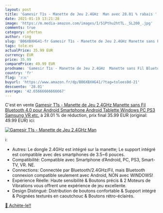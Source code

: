 ```yaml
---
layout: post
title: 'Gamesir T1s - Manette de Jeu 2.4GHz  Man avec 28.01 % rabais '
date: 2021-01-19 13:21:28
image: 'https://m.media-amazon.com/images/I/51Pthu2htTL._SL200_.jpg'
comments: true
category: ofertas
author: ring
slug: 'B06XBXHG41-fr Gamesir T1s - Manette de Jeu 2.4GHz Manette sans Fil...'
tags: tole.es
actualPrice: 35.99 EUR
currency: EUR
price: 35.99
comparePrice: 49.99 EUR
prodname: 'Gamesir T1s - Manette de Jeu 2.4GHz  Manette sans Fil Bluetooth 4.0 pour Android Smartphone  Android Tablette  Windows PC  PS3  Samsung VR etc.'
country: 'fr'
flag: '🇫🇷'
buyurl: 'https://www.amazon.fr/dp/B06XBXHG41/?tag=tolees0d-21'
descuento: '28.01'
average: '42.65666666666667'
---
```


C'est en vente [Gamesir T1s - Manette de Jeu 2.4GHz  Manette sans Fil Bluetooth 4.0 pour Android Smartphone  Android Tablette  Windows PC  PS3  Samsung VR etc.](https://www.amazon.fr/dp/B06XBXHG41/?tag=tolees0d-21)  à  28.01 % de réduction, prix final  35.99 EUR (original: 49.99 EUR) ici:

[![Gamesir T1s - Manette de Jeu 2.4GHz  Man](https://m.media-amazon.com/images/I/51Pthu2htTL._SL200_.jpg)](https://www.amazon.fr/dp/B06XBXHG41/?tag=tolees0d-21)

ℹ️:

- Autres: Le dongle 2.4GHz est intégré sur la manette; Le support intégré est compatible avec des smartphones de 3.5~6 pouces.
- Compatibilité: Compatible avec Smartphone d’Android, PC, PS3, Smart-TV, VR. NE.
- Connections: Connectée par Bluetooth/2.4GHz/Fil, mais Bluetooth connexion compatible seulement avec Android, NON avec WINDOWS!
- Expérience Réelle: Haute sensibilité & Boutons précis & 2 Moteurs de Vibrations vous offrent une expérience de jeu excellente.
- Design Distingué: Distribution de boutons confortable & Support intégré & Poignées texturés en caoutchouc & Boutons rétro-éclairés.

[🛒 Achète-le!!](https://www.amazon.fr/dp/B06XBXHG41/?tag=tolees0d-21)
